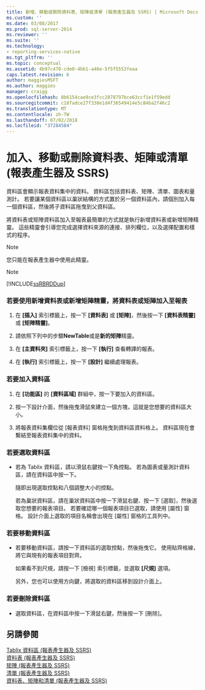 ```yaml
---
title: 新增、移動或刪除資料表、矩陣或清單 (報表產生器及 SSRS) | Microsoft Docs
ms.custom: ''
ms.date: 03/08/2017
ms.prod: sql-server-2014
ms.reviewer: ''
ms.suite: ''
ms.technology:
- reporting-services-native
ms.tgt_pltfrm: ''
ms.topic: conceptual
ms.assetid: 4b97c470-cde0-4bb1-a46e-5f5f5553feaa
caps.latest.revision: 6
author: maggiesMSFT
ms.author: maggies
manager: craigg
ms.openlocfilehash: 8b6154cae9ce3fcc2878797bce63ccf1e1f59edd
ms.sourcegitcommit: c18fadce27f330e1d4f36549414e5c84ba2f46c2
ms.translationtype: MT
ms.contentlocale: zh-TW
ms.lasthandoff: 07/02/2018
ms.locfileid: "37284584"
---
```

# <a name="add-move-or-delete-a-table-matrix-or-list-report-builder-and-ssrs"></a>加入、移動或刪除資料表、矩陣或清單 (報表產生器及 SSRS)
  資料區會顯示報表資料集中的資料。 資料區包括資料表、矩陣、清單、圖表和量測計。 若要讓某個資料區以巢狀結構的方式置於另一個資料區內，請個別加入每一個資料區，然後將子資料區拖曳到父資料區。  
  
 將資料表或矩陣資料區加入至報表最簡單的方式就是執行新增資料表或新增矩陣精靈。 這些精靈會引導您完成選擇資料來源的連接、排列欄位，以及選擇配置和樣式的程序。  
  
> [!NOTE]  
>  您只能在報表產生器中使用此精靈。  
  
> [!NOTE]  
>  [!INCLUDE[ssRBRDDup](../../includes/ssrbrddup-md.md)]  
  
### <a name="to-add-a-table-or-matrix-to-a-report-by-using-the-new-table-or-new-matrix-wizard"></a>若要使用新增資料表或新增矩陣精靈，將資料表或矩陣加入至報表  
  
1.  在 **[插入]** 索引標籤上，按一下 **[資料表]** 或 **[矩陣]**，然後按一下 **[資料表精靈]** 或 **[矩陣精靈]**。  
  
2.  請依照下列中的步驟**NewTable**或是**新的矩陣**精靈。  
  
3.  在 **[主資料夾]** 索引標籤上，按一下 **[執行]** 查看轉譯的報表。  
  
4.  在 **[執行]** 索引標籤上，按一下 **[設計]** 繼續處理報表。  
  
### <a name="to-add-a-data-region"></a>若要加入資料區  
  
1.  在 **[功能區]** 的 **[資料區域]** 群組中，按一下要加入的資料區。  
  
2.  按一下設計介面，然後拖曳滑鼠來建立一個方塊，這就是您想要的資料區大小。  
  
3.  將報表資料集欄位從 [報表資料] 窗格拖曳到資料區資料格上。 資料區現在會繫結至報表資料集中的資料。  
  
### <a name="to-select-a-data-region"></a>若要選取資料區  
  
-   若為 Tablix 資料區，請以滑鼠右鍵按一下角控點。 若為圖表或量測計資料區，請在資料區中按一下。  
  
     隨即出現選取控點和八個調整大小的控點。  
  
     若為巢狀資料區，請在巢狀資料區中按一下滑鼠右鍵、按一下 [選取]，然後選取您想要的報表項目。 若要確認哪一個報表項目已選取，請使用 [屬性] 窗格。 設計介面上選取的項目名稱會出現在 [屬性] 窗格的工具列中。  
  
### <a name="to-move-a-data-region"></a>若要移動資料區  
  
-   若要移動資料區，請按一下資料區的選取控點，然後拖曳它。 使用貼齊格線，將它與現有的報表項目對齊。  
  
     如果看不到尺規，請按一下 [檢視] 索引標籤，並選取 **[尺規]** 選項。  
  
     另外，您也可以使用方向鍵，將選取的資料區移到設計介面上。  
  
### <a name="to-delete-a-data-region"></a>若要刪除資料區  
  
-   選取資料區，在資料區中按一下滑鼠右鍵，然後按一下 [刪除]。  
  
## <a name="see-also"></a>另請參閱  
 [Tablix 資料區 &#40;報表產生器及 SSRS&#41;](../tablix-data-region-report-builder-and-ssrs.md)   
 [資料表 &#40;報表產生器及 SSRS&#41;](tables-report-builder-and-ssrs.md)   
 [矩陣 &#40;報表產生器及 SSRS&#41;](create-a-matrix-report-builder-and-ssrs.md)   
 [清單 &#40;報表產生器及 SSRS&#41;](create-invoices-and-forms-with-lists-report-builder-and-ssrs.md)   
 [資料表、矩陣和清單 &#40;報表產生器及 SSRS&#41;](tables-matrices-and-lists-report-builder-and-ssrs.md)  
  
  
